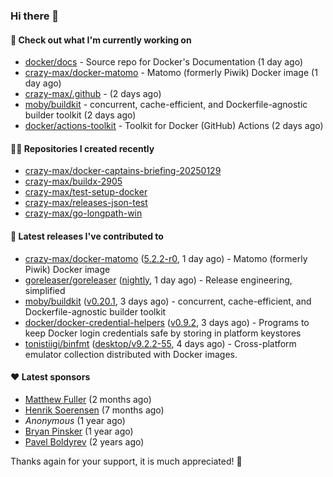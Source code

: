 ### Hi there 👋

#### 👷 Check out what I'm currently working on

- [docker/docs](https://github.com/docker/docs) - Source repo for Docker&#39;s Documentation (1 day ago)
- [crazy-max/docker-matomo](https://github.com/crazy-max/docker-matomo) - Matomo (formerly Piwik) Docker image (1 day ago)
- [crazy-max/.github](https://github.com/crazy-max/.github) -  (2 days ago)
- [moby/buildkit](https://github.com/moby/buildkit) - concurrent, cache-efficient, and Dockerfile-agnostic builder toolkit (2 days ago)
- [docker/actions-toolkit](https://github.com/docker/actions-toolkit) - Toolkit for Docker (GitHub) Actions (2 days ago)

#### 👨‍💻 Repositories I created recently

- [crazy-max/docker-captains-briefing-20250129](https://github.com/crazy-max/docker-captains-briefing-20250129)
- [crazy-max/buildx-2905](https://github.com/crazy-max/buildx-2905)
- [crazy-max/test-setup-docker](https://github.com/crazy-max/test-setup-docker)
- [crazy-max/releases-json-test](https://github.com/crazy-max/releases-json-test)
- [crazy-max/go-longpath-win](https://github.com/crazy-max/go-longpath-win)

#### 🚀 Latest releases I've contributed to

- [crazy-max/docker-matomo](https://github.com/crazy-max/docker-matomo) ([5.2.2-r0](https://github.com/crazy-max/docker-matomo/releases/tag/5.2.2-r0), 1 day ago) - Matomo (formerly Piwik) Docker image
- [goreleaser/goreleaser](https://github.com/goreleaser/goreleaser) ([nightly](https://github.com/goreleaser/goreleaser/releases/tag/nightly), 1 day ago) - Release engineering, simplified
- [moby/buildkit](https://github.com/moby/buildkit) ([v0.20.1](https://github.com/moby/buildkit/releases/tag/v0.20.1), 3 days ago) - concurrent, cache-efficient, and Dockerfile-agnostic builder toolkit
- [docker/docker-credential-helpers](https://github.com/docker/docker-credential-helpers) ([v0.9.2](https://github.com/docker/docker-credential-helpers/releases/tag/v0.9.2), 3 days ago) - Programs to keep Docker login credentials safe by storing in platform keystores
- [tonistiigi/binfmt](https://github.com/tonistiigi/binfmt) ([desktop/v9.2.2-55](https://github.com/tonistiigi/binfmt/releases/tag/desktop/v9.2.2-55), 4 days ago) - Cross-platform emulator collection distributed with Docker images.

#### ❤️ Latest sponsors
- [Matthew Fuller](https://github.com/mathematics333) (2 months ago)
- [Henrik Soerensen](https://github.com/hsoerensen) (7 months ago)
- _Anonymous_ (1 year ago)
- [Bryan Pinsker](https://github.com/BryanPinsker) (1 year ago)
- [Pavel Boldyrev](https://github.com/bpg) (2 years ago)

Thanks again for your support, it is much appreciated! 🙏
